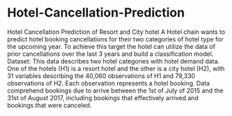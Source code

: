 # Hotel-Cancellation-Prediction
Hotel Cancellation Prediction of Resort and City hotel
A Hotel chain wants to predict hotel booking cancellations for their two categories of hotel type for the upcoming year. To achieve this target the hotel can utilize the data of prior cancellations over the last 3 years and build a classification model.
Dataset: This data describes two hotel categories with hotel demand data. One of the hotels (H1) is a resort hotel and the other is a city hotel (H2), with 31 variables describing the 40,060 observations of H1 and 79,330 observations of H2. Each observation represents a hotel booking. Data comprehend bookings due to arrive between the 1st of July of 2015 and the 31st of August 2017, including bookings that effectively arrived and bookings that were canceled.
